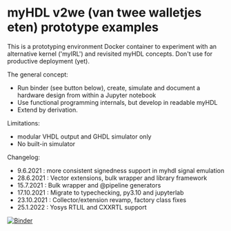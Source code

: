 # myHDL v2we (van twee walletjes eten) prototype examples

This is a prototyping environment Docker container to experiment with an alternative kernel ('myIRL') and revisited myHDL concepts.
Don't use for productive deployment (yet).

The general concept:
* Run binder (see button below), create, simulate and document a hardware design from within a Jupyter notebook
* Use functional programming internals, but develop in readable myHDL
* Extend by derivation.

Limitations:
* modular VHDL output and GHDL simulator only
* No built-in simulator

Changelog:
* 9.6.2021   : more consistent signedness support in myhdl signal emulation
* 28.6.2021  : Vector extensions, bulk wrapper and library framework
* 15.7.2021  : Bulk wrapper and @pipeline generators
* 17.10.2021 : Migrate to typechecking, py3.10 and jupyterlab
* 23.10.2021 : Collector/extension revamp, factory class fixes
* 25.1.2022  : Yosys RTLIL and CXXRTL support

[![Binder](https://mybinder.org/badge_logo.svg)](https://mybinder.org/v2/gh/hackfin/myhdl.v2we/yosys?urlpath=lab/tree/index.ipynb)
